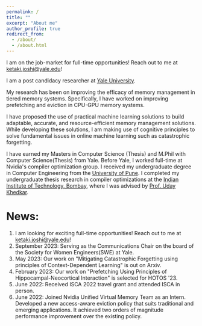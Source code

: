 ```yaml
---
permalink: /
title: ""
excerpt: "About me"
author_profile: true
redirect_from: 
  - /about/
  - /about.html
---
```

I am on the job-market for full-time opportunities! Reach out to me at [ketaki.joshi@yale.edu](mailto:ketaki.joshi@yale.edu)!

I am a post candidacy researcher at [Yale University](https://www.yale.edu).

My research has been on improving the efficacy of memory management in tiered memory systems. Specifically, I have worked on improving prefetching and eviction in CPU-GPU memory systems.

I have proposed the use of practical machine learning solutions to build adaptable, accurate, and resource-efficient memory management solutions. While developing these solutions, I am making use of cognitive principles to solve fundamental issues in online machine learning such as catastrophic forgetting.


I have earned my Masters in Computer Science (Thesis) and M.Phil with Computer Science(Thesis) from Yale. 
Before Yale, I worked full-time at Nvidia's compiler optimization group. 
I received my undergraduate degree in Computer Engineering from the [University of Pune](http://www.unipune.ac.in/). I completed my undergraduate thesis research in compiler optimizations at 
the [Indian Institute of Technology, Bombay](https://www.iitb.ac.in/), where I was advised by [Prof. Uday Khedkar](https://www.cse.iitb.ac.in/~uday/).




News:
======
1.  I am looking for exciting full-time opportunities! Reach out to me at [ketaki.joshi@yale.edu](mailto:ketaki.joshi@yale.edu)!
2.  September 2023: Serving as the Communications Chair on the board of the Society for Women Engineers(SWE) at Yale.
3.  May 2023: Our work on "Mitigating Catastrophic Forgetting using principles of Context-Dependent Learning" is out on Arxiv.
4.  February 2023: Our work on "Prefetching Using Principles of Hippocampal-Neocortical Interaction" is selected for HOTOS '23.
5.  June 2022: Received ISCA 2022 travel grant and attended ISCA in person.
6.  June 2022: Joined Nvidia Unified Virtual Memory Team as an Intern. Developed a new access-aware eviction policy that suits traditional and emerging applications. It achieved two orders of magnitude performance improvement over the existing policy.

